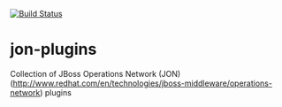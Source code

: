 [![Build Status](https://travis-ci.org/garethahealy/jon-plugins.svg?branch=master)](https://travis-ci.org/garethahealy/jon-plugins)

# jon-plugins
Collection of JBoss Operations Network (JON) (http://www.redhat.com/en/technologies/jboss-middleware/operations-network) plugins
